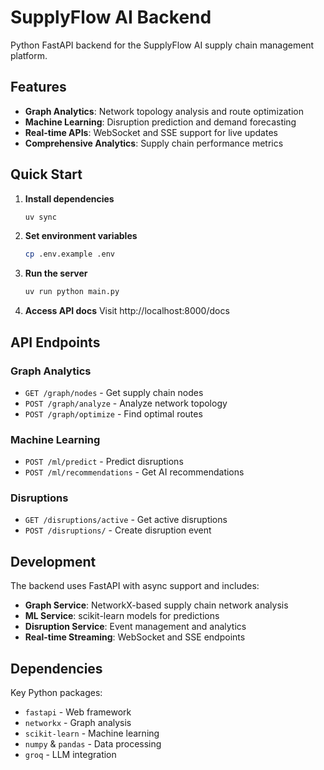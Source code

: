 # SupplyFlow AI Backend

Python FastAPI backend for the SupplyFlow AI supply chain management platform.

## Features

- **Graph Analytics**: Network topology analysis and route optimization
- **Machine Learning**: Disruption prediction and demand forecasting  
- **Real-time APIs**: WebSocket and SSE support for live updates
- **Comprehensive Analytics**: Supply chain performance metrics

## Quick Start

1. **Install dependencies**
   ```bash
   uv sync
   ```

2. **Set environment variables**
   ```bash
   cp .env.example .env
   ```

3. **Run the server**
   ```bash
   uv run python main.py
   ```

4. **Access API docs**
   Visit http://localhost:8000/docs

## API Endpoints

### Graph Analytics
- `GET /graph/nodes` - Get supply chain nodes
- `POST /graph/analyze` - Analyze network topology
- `POST /graph/optimize` - Find optimal routes

### Machine Learning  
- `POST /ml/predict` - Predict disruptions
- `POST /ml/recommendations` - Get AI recommendations

### Disruptions
- `GET /disruptions/active` - Get active disruptions
- `POST /disruptions/` - Create disruption event

## Development

The backend uses FastAPI with async support and includes:

- **Graph Service**: NetworkX-based supply chain network analysis
- **ML Service**: scikit-learn models for predictions
- **Disruption Service**: Event management and analytics
- **Real-time Streaming**: WebSocket and SSE endpoints

## Dependencies

Key Python packages:
- `fastapi` - Web framework
- `networkx` - Graph analysis
- `scikit-learn` - Machine learning
- `numpy` & `pandas` - Data processing
- `groq` - LLM integration
